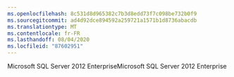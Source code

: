 ```yaml
---
ms.openlocfilehash: 8c531d8d965382c7b3d8edd73f7c098be732b0f9
ms.sourcegitcommit: ad4d92dce894592a259721a1571b1d8736abacdb
ms.translationtype: MT
ms.contentlocale: fr-FR
ms.lasthandoff: 08/04/2020
ms.locfileid: "87602951"
---
```

<span data-ttu-id="d6e47-101">Microsoft SQL Server 2012 Enterprise</span><span class="sxs-lookup"><span data-stu-id="d6e47-101">Microsoft SQL Server 2012 Enterprise</span></span>
